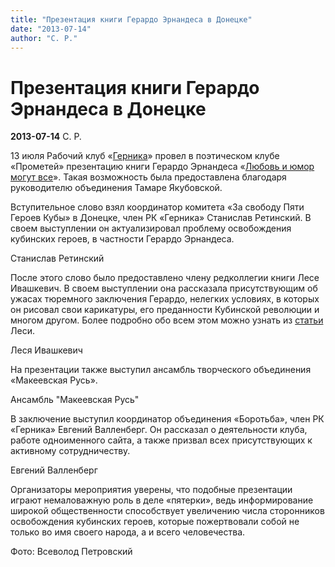 ```yaml
---
title: "Презентация книги Герардо Эрнандеса в Донецке"
date: "2013-07-14"
author: "С. Р."
---
```


# Презентация книги Герардо Эрнандеса в Донецке

**2013-07-14** С. Р.

13 июля Рабочий клуб «[Герника](http://guernica.org.ua/)» провел в поэтическом клубе «Прометей» презентацию книги Герардо Эрнандеса «[Любовь и юмор могут все](/bibl/herardo_web_rgb.pdf)». Такая возможность была предоставлена благодаря руководителю объединения Тамаре Якубовской.

Вступительное слово взял координатор комитета «За свободу Пяти Героев Кубы» в Донецке, член РК «Герника» Станислав Ретинский. В своем выступлении он актуализировал проблему освобождения кубинских героев, в частности Герардо Эрнандеса.

Станислав Ретинский

После этого слово было предоставлено члену редколлегии книги Лесе Ивашкевич. В своем выступлении она рассказала присутствующим об ужасах тюремного заключения Герардо, нелегких условиях, в которых он рисовал свои карикатуры, его преданности Кубинской революции и многом другом. Более подробно обо всем этом можно узнать из [статьи](/7123.html) Леси.

Леся Ивашкевич

На презентации также выступил ансамбль творческого объединения «Макеевская Русь».

Ансамбль "Макеевская Русь"

В заключение выступил координатор объединения «Боротьба», член РК «Герника» Евгений Валленберг. Он рассказал о деятельности клуба, работе одноименного сайта, а также призвал всех присутствующих к активному сотрудничеству.

Евгений Валленберг

Организаторы мероприятия уверены, что подобные презентации играют немаловажную роль в деле «пятерки», ведь информирование широкой общественности способствует увеличению числа сторонников освобождения кубинских героев, которые пожертвовали собой не только во имя своего народа, а и всего человечества.

Фото: Всеволод Петровский
